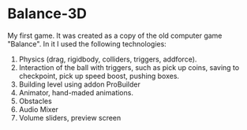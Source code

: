 # Balance-3D
My first game. It was created as a copy of the old computer game "Balance".
In it I used the following technologies:
  1. Physics (drag, rigidbody, colliders, triggers, addforce).
  2. Interaction of the ball with triggers, such as pick up coins, saving to checkpoint, pick up speed boost, pushing boxes.
  3. Building level using addon ProBuilder
  4. Animator, hand-maded animations.
  5. Obstacles
  6. Audio Mixer
  7. Volume sliders, preview screen
 

